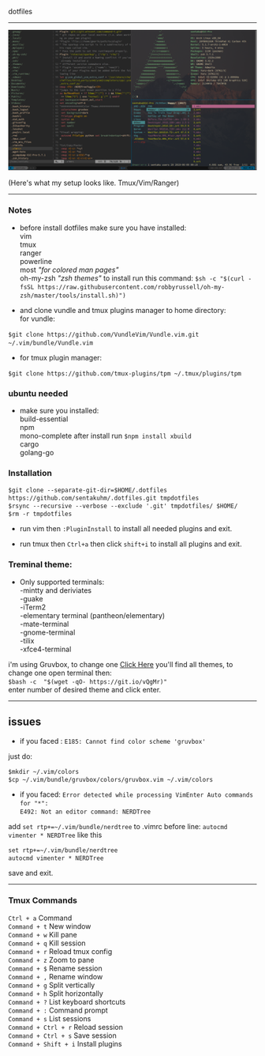 dotfiles
***
![screenshot](https://github.com/madaramost/.dotfiles/blob/master/Screenshot.png)

(Here's what my setup looks like. Tmux/Vim/Ranger)
***

### Notes
* before install dotfiles make sure you have installed:<br/>
vim<br/>
tmux<br/>
ranger<br/>
powerline<br/>
most *"for colored man pages"*<br/>
oh-my-zsh *"zsh themes"* to install run this command:
`$sh -c "$(curl -fsSL https://raw.githubusercontent.com/robbyrussell/oh-my-zsh/master/tools/install.sh)")`<br/>

+ and clone vundle and tmux plugins manager to home directory:<br/>
for vundle:

`$git clone https://github.com/VundleVim/Vundle.vim.git ~/.vim/bundle/Vundle.vim`

+ for tmux plugin manager:

`$git clone https://github.com/tmux-plugins/tpm ~/.tmux/plugins/tpm`

### ubuntu needed

+ make sure you installed:<br/>
build-essential<br/>
npm<br/>
mono-complete after install run `$npm install xbuild`<br/>
cargo<br/>
golang-go<br/>

### Installation

```
$git clone --separate-git-dir=$HOME/.dotfiles https://github.com/sentakuhm/.dotfiles.git tmpdotfiles
$rsync --recursive --verbose --exclude '.git' tmpdotfiles/ $HOME/
$rm -r tmpdotfiles
```
* run vim then `:PluginInstall` to install all needed plugins and exit.

* run tmux then `Ctrl+a` then click `shift+i` to install all plugins and exit. 

### Treminal theme:
+ Only supported terminals:<br/>
-mintty and deriviates<br/>
-guake<br/>
-iTerm2<br/>
-elementary terminal (pantheon/elementary)<br/>
-mate-terminal<br/>
-gnome-terminal<br/>
-tilix<br/>
-xfce4-terminal<br/>

i'm using Gruvbox, to change one [Click Here](https://mayccoll.github.io/Gogh/)
you'll find all themes, to change one open terminal then:<br/>
`$bash -c  "$(wget -qO- https://git.io/vQgMr)"`<br/>
enter number of desired theme and click enter.
***

## issues

+ if you faced : `E185: Cannot find color scheme 'gruvbox'`

just do:
```
$mkdir ~/.vim/colors
$cp ~/.vim/bundle/gruvbox/colors/gruvbox.vim ~/.vim/colors
```

+ if you faced: 
`Error detected while processing VimEnter Auto commands for "*":`<br/>
`E492: Not an editor command: NERDTree`

add `set rtp+=~/.vim/bundle/nerdtree` to .vimrc before line: `autocmd vimenter * NERDTree` like this
```
set rtp+=~/.vim/bundle/nerdtree
autocmd vimenter * NERDTree
```
save and exit.
***

### Tmux Commands

`Ctrl + a`	Command<br/>
`Command + t`	New window<br/>
`Command + w`	Kill pane<br/>
`Command + q`	Kill session<br/>
`Command + r`	Reload tmux config<br/>
`Command + z`	Zoom to pane<br/>
`Command + $`	Rename session<br/>
`Command + ,`	Rename window<br/>
`Command + g`	Split vertically<br/>
`Command + h`	Split horizontally<br/>
`Command + ?`	List keyboard shortcuts<br/>
`Command + :`	Command prompt<br/>
`Command + s`	List sessions<br/>
`Command + Ctrl + r`	Reload session<br/>
`Command + Ctrl + s`	Save session<br/>
`Command + Shift + i`	Install plugins<br/>
